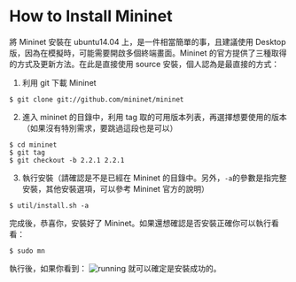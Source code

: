 # How to Install Mininet
將 Mininet 安裝在 ubuntu14.04 上，是一件相當簡單的事，且建議使用 Desktop 版，因為在模擬時，可能需要開啟多個終端畫面。Mininet 的官方提供了三種取得的方式及更新方法。在此是直接使用 source 安裝，個人認為是最直接的方式：

1. 利用 git 下載 Mininet
```shell
$ git clone git://github.com/mininet/mininet
```
2. 進入 mininet 的目錄中，利用 tag 取的可用版本列表，再選擇想要使用的版本（如果沒有特別需求，要跳過這段也是可以）
```shell
$ cd mininet
$ git tag  
$ git checkout -b 2.2.1 2.2.1
```
3. 執行安裝（請確認是不是已經在 Mininet 的目錄中。另外，```-a```的參數是指完整安裝，其他安裝選項，可以參考 Mininet 官方的說明）
```shell
$ util/install.sh -a
```
完成後，恭喜你，安裝好了 Mininet。如果還想確認是否安裝正確你可以執行看看：
```shell
$ sudo mn
```
執行後，如果你看到：
![running](https://github.com/imac-cloud/SDN-tutorial/blob/master/Mininet/Install/images/running.png?raw=true)
就可以確定是安裝成功的。
